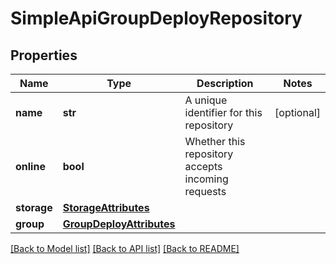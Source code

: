 # SimpleApiGroupDeployRepository

## Properties

| Name        | Type                                                  | Description                                       | Notes      |
| ----------- | ----------------------------------------------------- | ------------------------------------------------- | ---------- |
| **name**    | **str**                                               | A unique identifier for this repository           | [optional] |
| **online**  | **bool**                                              | Whether this repository accepts incoming requests |
| **storage** | [**StorageAttributes**](StorageAttributes.md)         |                                                   |
| **group**   | [**GroupDeployAttributes**](GroupDeployAttributes.md) |                                                   |

[[Back to Model list]](../README.md#documentation-for-models) [[Back to API list]](../README.md#documentation-for-api-endpoints) [[Back to README]](../README.md)
